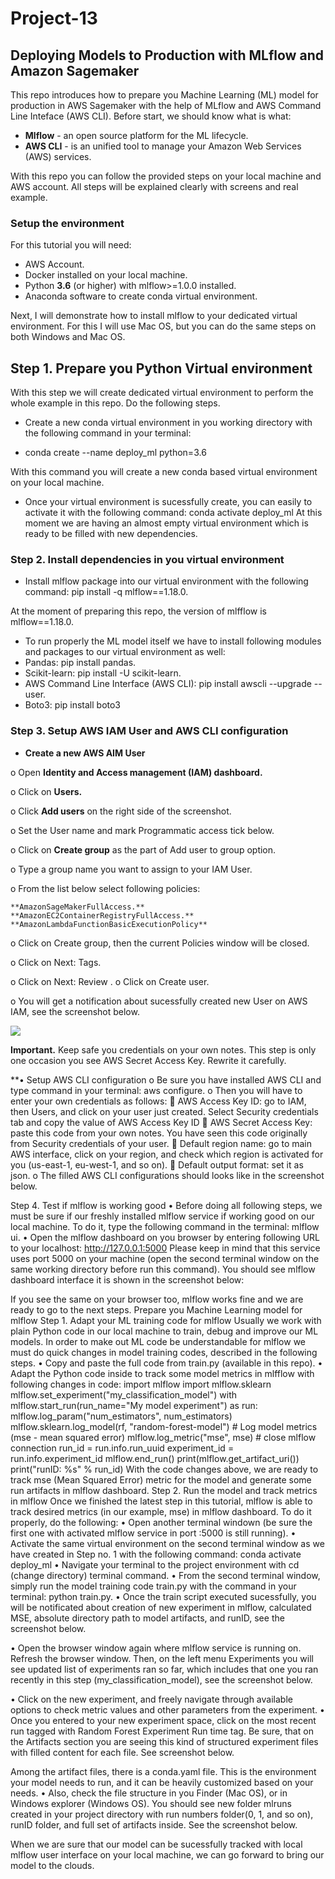 # Project-13

## Deploying Models to Production with MLflow and Amazon Sagemaker


This repo introduces how to prepare you Machine Learning (ML) model for production in AWS Sagemaker with the help of MLflow and AWS Command Line Inteface (AWS CLI). Before start, we should know what is what:

*	__Mlflow__ - an open source platform for the ML lifecycle.
*	__AWS CLI__ - is an unified tool to manage your Amazon Web Services (AWS) services.

With this repo you can follow the provided steps on your local machine and AWS account. All steps will be explained clearly with screens and real example.

### Setup the environment

For this tutorial you will need:

*	AWS Account.
*	Docker installed on your local machine.
*	Python **3.6** (or higher) with mlflow>=1.0.0 installed.
*	Anaconda software to create conda virtual environment.

Next, I will demonstrate how to install mlflow to your dedicated virtual environment. For this I will use Mac OS, but you can do the same steps on both Windows and Mac OS.

## Step 1. Prepare you Python Virtual environment

With this step we will create dedicated virtual environment to perform the whole example in this repo. Do the following steps.

*	Create a new conda virtual environment in you working directory with the following command in your terminal:

* conda create --name deploy_ml python=3.6

With this command you will create a new conda based virtual environment on your local machine.

* Once your virtual environment is sucessfully create, you can easily to activate it with the following command:
conda activate deploy_ml
At this moment we are having an almost empty virtual environment which is ready to be filled with new dependencies.

### Step 2. Install dependencies in you virtual environment

*	Install mlflow package into our virtual environment with the following command:
pip install -q mlflow==1.18.0.

At the moment of preparing this repo, the version of mlfflow is mlflow==1.18.0.
*	To run properly the ML model itself we have to install following modules and packages to our virtual environment as well:
*	Pandas: pip install pandas.
*	Scikit-learn: pip install -U scikit-learn.
*	AWS Command Line Interface (AWS CLI): pip install awscli --upgrade --user.
*	Boto3: pip install boto3

### Step 3. Setup AWS IAM User and AWS CLI configuration

*	**Create a new AWS AIM User**
	
o	Open **Identity and Access management (IAM) dashboard.**

o	Click on __Users.__

o	Click __Add users__ on the right side of the screenshot.

o	Set the User name and mark Programmatic access tick below.

o	Click on **Create group** as the part of Add user to group option.

o	Type a group name you want to assign to your IAM User.

o	From the list below select following policies:

    **AmazonSageMakerFullAccess.**
    **AmazonEC2ContainerRegistryFullAccess.**
    **AmazonLambdaFunctionBasicExecutionPolicy**
        
o	Click on Create group, then the current Policies window will be closed.

o	Click on Next: Tags.

o	Click on Next: Review
.
o	Click on Create user.

o	You will get a notification about sucessfully created new User on AWS IAM, see the screenshot below.

<img src="https://user-images.githubusercontent.com/117730243/225217942-fe956e14-014c-4575-bc1e-bc37934af1f5.png">


**Important.** Keep safe you credentials on your own notes. This step is only one occasion you see AWS Secret Access Key. Rewrite it carefully.

**•	Setup AWS CLI configuration
o	Be sure you have installed AWS CLI and type command in your terminal: aws configure.
o	Then you will have to enter your own credentials as follows:
	AWS Access Key ID: go to IAM, then Users, and click on your user just created. Select Security credentials tab and copy the value of AWS Access Key ID
	AWS Secret Access Key: paste this code from your own notes. You have seen this code originally from Security credentials of your user.
	Default region name: go to main AWS interface, click on your region, and check which region is activated for you (us-east-1, eu-west-1, and so on).
	Default output format: set it as json.
o	The filled AWS CLI configurations should looks like in the screenshot below.
 
Step 4. Test if mlflow is working good
•	Before doing all following steps, we must be sure if our freshly installed mlflow service if working good on our local machine. To do it, type the following command in the terminal: mlflow ui.
•	Open the mlflow dashboard on you browser by entering following URL to your localhost: http://127.0.0.1:5000
Please keep in mind that this service uses port 5000 on your machine (open the second terminal window on the same working directory before run this command).
You should see mlflow dashboard interface it is shown in the screenshot below:
 
If you see the same on your browser too, mlflow works fine and we are ready to go to the next steps.
Prepare you Machine Learning model for mlflow
Step 1. Adapt your ML training code for mlflow
Usually we work with plain Python code in our local machine to train, debug and improve our ML models. In order to make out ML code be understandable for mlflow we must do quick changes in model training codes, described in the following steps.
•	Copy and paste the full code from train.py (available in this repo).
•	Adapt the Python code inside to track some model metrics in mlfflow with following changes in code:
import mlflow
import mlflow.sklearn
mlflow.set_experiment("my_classification_model")
with mlflow.start_run(run_name="My model experiment") as run:
    mlflow.log_param("num_estimators", num_estimators)
    mlflow.sklearn.log_model(rf, "random-forest-model")
    # Log model metrics (mse - mean squared error)
    mlflow.log_metric("mse", mse)
    # close mlflow connection
    run_id = run.info.run_uuid
    experiment_id = run.info.experiment_id
    mlflow.end_run()
    print(mlflow.get_artifact_uri())
    print("runID: %s" % run_id)
With the code changes above, we are ready to track mse (Mean Squared Error) metric for the model and generate some run artifacts in mlflow dashboard.
Step 2. Run the model and track metrics in mlflow
Once we finished the latest step in this tutorial, mlflow is able to track desired metrics (in our example, mse) in mlflow dashboard. To do it properly, do the following:
•	Open another terminal windown (be sure the first one with activated mlflow service in port :5000 is still running).
•	Activate the same virtual environment on the second terminal window as we have created in Step no. 1 with the following command: conda activate deploy_ml
•	Navigate your terminal to the project environment with cd (change directory) terminal command.
•	From the second terminal window, simply run the model training code train.py with the command in your terminal: python train.py.
•	Once the train script executed sucessfully, you will be notificated about creation of new experiment in mlflow, calculated MSE, absolute directory path to model artifacts, and runID, see the screenshot below.
 
•	Open the browser window again where mlflow service is running on. Refresh the browser window. Then, on the left menu Experiments you will see updated list of experiments ran so far, which includes that one you ran recently in this step (my_classification_model), see the screenshot below.
 
•	Click on the new experiment, and freely navigate through available options to check metric values and other parameters from the experiment.
•	Once you entered to your new experiment space, click on the most recent run tagged with Random Forest Experiment Run time tag. Be sure, that on the Artifacts section you are seeing this kind of structured experiment files with filled content for each file. See screenshot below.
 
Among the artifact files, there is a conda.yaml file. This is the environment your model needs to run, and it can be heavily customized based on your needs.
•	Also, check the file structure in you Finder (Mac OS), or in Windows explorer (Windows OS). You should see new folder mlruns created in your project directory with run numbers folder(0, 1, and so on), runID folder, and full set of artifacts inside. See the screenshot below.
 
When we are sure that our model can be sucessfully tracked with local mlflow user interface on your local machine, we can go forward to bring our model to the clouds.
